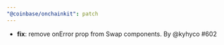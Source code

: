 ```yaml
---
"@coinbase/onchainkit": patch
---
```


- **fix**: remove onError prop from Swap components. By @kyhyco #602

